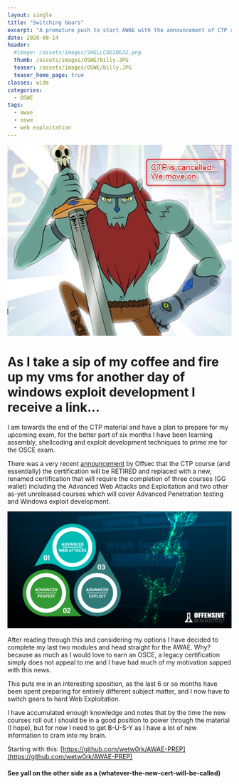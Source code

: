 ```yaml
---
layout: single
title: "Switching Gears"
excerpt: "A premature push to start AWAE with the announcement of CTP retirement"
date: 2020-08-14
header:
  #image: /assets/images/SHELLCODING32.png
  thumb: /assets/images/OSWE/billy.JPG
  teaser: /assets/images/OSWE/billy.JPG
  teaser_home_page: true
classes: wide
categories:
  - OSWE
tags:
  - awae
  - oswe
  - web exploitation
---
```


![omg...](/assets/images/OSWE/billy.JPG)

# As I take a sip of my coffee and fire up my vms for another day of windows exploit development I receive a link...

I am towards the end of the CTP material and have a plan to prepare for my upcoming exam, for the better part of six months I have been learning assembly, shellcoding and exploit development techniques to prime me for the OSCE exam.

There was a very recent [announcement](https://www.offensive-security.com/offsec/retiring-ctp-intro-new-courses/) by Offsec that the CTP course (and essentially) the certification will be RETIRED and replaced with a new, renamed certification that will require the completion of three courses (GG wallet) including the Advanced Web Attacks and Exploitation and two other as-yet unreleased courses which will cover Advanced Penetration testing and Windows exploit development.

![new-cert](/assets/images/OSWE/advanced-courses-3-in-1-cert.JPG)

After reading through this and considering my options I have decided to complete my last two modules and head straight for the AWAE. Why? because as much as I would love to earn an OSCE, a legacy certification simply does not appeal to me and I have had much of my motivation sapped with this news.

This puts me in an interesting sposition, as the last 6 or so months have been spent preparing for entirely different subject matter, and I now have to switch gears to hard Web Exploitation.

I have accumulated enough knowledge and notes that by the time the new courses roll out I should be in a good position to power through the material (I hope), but for now I need to get B-U-S-Y as I have a lot of new information to cram into my brain. 

Starting with this: [https://github.com/wetw0rk/AWAE-PREP](https://github.com/wetw0rk/AWAE-PREP) 

#### See yall on the other side as a (whatever-the-new-cert-will-be-called)
